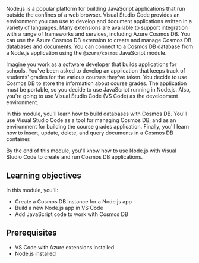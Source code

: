 Node.js is a popular platform for building JavaScript applications that run outside the confines of a web browser. Visual Studio Code provides an environment you can use to develop and document applications written in a variety of languages. Many extensions are available to support integration with a range of frameworks and services, including Azure Cosmos DB. You can use the Azure Cosmos DB extension to create and manage Cosmos DB databases and documents. You can connect to a Cosmos DB database from a Node.js application using the `@azure/cosmos` JavaScript module.

Imagine you work as a software developer that builds applications for schools. You've been asked to develop an application that keeps track of students' grades for the various courses they've taken. You decide to use Cosmos DB to store the information about course grades. The application must be portable, so you decide to use JavaScript running in Node.js. Also, you're going to use Visual Studio Code (VS Code) as the development environment.

In this module, you'll learn how to build databases with Cosmos DB. You'll use Visual Studio Code as a tool for managing Cosmos DB, and as an  environment for building the course grades application. Finally, you'll learn how to insert, update, delete, and query documents in a Cosmos DB container.

By the end of this module, you'll know how to use Node.js with Visual Studio Code to create and run Cosmos DB applications.

## Learning objectives

In this module, you'll:

- Create a Cosmos DB instance for a Node.js app
- Build a new Node.js app in VS Code
- Add JavaScript code to work with Cosmos DB

## Prerequisites

- VS Code with Azure extensions installed
- Node.js installed
